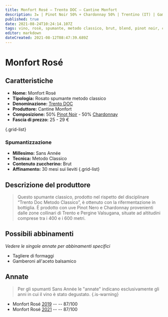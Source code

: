 ```yaml
---
title: Monfort Rosé – Trento DOC – Cantine Monfort
description: 3★ | Pinot Noir 50% + Chardonnay 50% | Trentino (IT) | Gamberoni all'aceto balsamico – Tagliere di formaggi
published: true
date: 2021-08-24T10:24:14.107Z
tags: vino, rosè, spumante, metodo classico, brut, blend, pinot noir, chardonnay, italia, trentino, gamberoni all'aceto balsamico, chardonnay, pinot nero, brut, tagliere di formaggi, sans annee, 25 - 29 €, 3 stelle
editor: markdown
dateCreated: 2021-08-12T08:47:39.689Z
---
```


# Monfort Rosé

## Caratteristiche
- **Nome:** Monfort Rosé 
- **Tipologia:** Rosato spumante metodo classico
- **Denominazione:** [Trento DOC](/denominazioni/Trentino/DOC/Trento)
- **Produttore:** Cantine Monfort 
- **Composizione:** 50% [Pinot Noir](/vitigni/Francia/bacca-nera/pinot-noir) - 50% [Chardonnay](/vitigni/Francia/bacca-bianca/chardonnay)
- **Fascia di prezzo:** 25 - 29 €

{.grid-list}

### Spumantizzazione
- **Millesimo:** Sans Année
- **Tecnica:** Metodo Classico
- **Contenuto zuccherino:** Brut
- **Affinamento:** 30 mesi sui lieviti
{.grid-list}

## Descrizione del produttore

> Questo spumante classico, prodotto nel rispetto del disciplinare “Trento Doc Metodo Classico”, è ottenuto con la rifermentazione in bottiglia. È prodotto con uve Pinot Nero e Chardonnay provenienti dalle zone collinari di Trento e Pergine Valsugana, situate ad altitudini comprese tra i 400 e i 600 metri.

## Possibili abbinamenti
*Vedere le singole annate per abbinamenti specifici*

- Tagliere di formaggi
- Gamberoni all'aceto balsamico

## Annate
> Per gli spumanti Sans Année le "annate" indicano esclusivamente gli anni in cui il vino è stato degustato.
{.is-warning}

- Monfort Rosé [2019](/vini/Italia/Trentino/Cantine-Monfort/Monfort-Rose/2019) -- <span class="star-3"></span> -- 87/100
- Monfort Rosé [2021](/vini/Italia/Trentino/Cantine-Monfort/Monfort-Rose/2021) -- <span class="star-3"></span> -- 87/100
